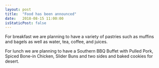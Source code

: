 ```yaml
---
layout: post
title:  "Food has been announced"
date:   2018-08-15 11:00:00
isStaticPost: false
---
```

For breakfast we are planning to have a variety of pastries such as muffins and bagels as well as water, tea, coffee, and juices.

For lunch we are planning to have a Southern BBQ Buffet with Pulled Pork, Spiced Bone-in Chicken, Slider Buns and two sides and baked cookies for desert.
